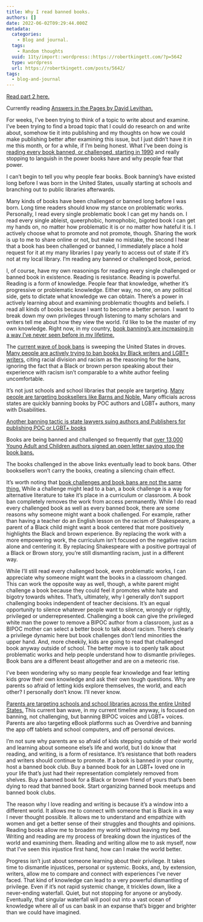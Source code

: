 ```yaml
---
title: Why I read banned books.
authors: []
date: 2022-06-02T09:29:44.000Z
metadata:
  categories:
    - Blog and journal.
  tags:
    - Random thoughts
  uuid: 11ty/import::wordpress::https://robertkingett.com/?p=5642
  type: wordpress
  url: https://robertkingett.com/posts/5642/
tags:
  - blog-and-journal
---
```

[Read part 2 here.](https://robertkingett.com/loudreading/)

Currently reading [Answers in the Pages by David Levithan.](https://bookshop.org/a/77/9780593484685)

For weeks, I’ve been trying to think of a topic to write about and examine. I’ve been trying to find a broad topic that I could do research on and write about, somehow tie it into publishing and my thoughts on how we could make publishing better after examining this issue, but I just didn’t have it in me this month, or for a while, if I’m being honest. What I’ve been doing is [reading every book banned, or challenged, starting in 1990](https://www.ala.org/advocacy/bbooks/frequentlychallengedbooks/decade1999) and really stopping to languish in the power books have and why people fear that power.

I can’t begin to tell you why people fear books. Book banning’s have existed long before I was born in the United States, usually starting at schools and branching out to public libraries afterwards.

Many kinds of books have been challenged or banned long before I was born. Long time readers should know my stance on problematic works. Personally, I read every single problematic book I can get my hands on. I read every single ableist, queerphobic, homophobic, bigoted book I can get my hands on, no matter how problematic it is or no matter how hateful it is. I actively choose what to promote and not promote, though. Sharing the work is up to me to share online or not, but make no mistake, the second I hear that a book has been challenged or banned, I immediately place a hold request for it at my many libraries I pay yearly to access out of state if it’s not at my local library. I’m reading any banned or challenged book, period.

I, of course, have my own reasonings for reading every single challenged or banned book in existence. Reading is resistance. Reading is powerful. Reading is a form of knowledge. People fear that knowledge, whether it’s progressive or problematic knowledge. Either way, no one, on any political side, gets to dictate what knowledge we can obtain. There’s a power in actively learning about and examining problematic thoughts and beliefs. I read all kinds of books because I want to become a better person. I want to break down my own privileges through listening to many scholars and writers tell me about how they view the world. I’d like to be the master of my own knowledge. Right now, in my country, [book banning’s are increasing in a way I’ve never seen before in my lifetime.](https://www.flsenate.gov/Session/Bill/2022/1467/)

The [current wave of book bans](https://www.ala.org/advocacy/bbooks/frequentlychallengedbooks/decade1999) is sweeping the United States in droves. [Many people are actively trying to ban books by Black writers and LGBT+ writers,](https://docs.google.com/spreadsheets/d/1LqhGcvFDdT4izvoXRrz95BTDUzLr7M3IHf-2HGKhX7I/edit?usp=sharing) citing racial division and racism as the reasoning for the bans, ignoring the fact that a Black or brown person speaking about their experience with racism isn’t comparable to a white author feeling uncomfortable.

It’s not just schools and school libraries that people are targeting. [Many people are targeting booksellers like Barns and Noble.](https://www.documentcloud.org/documents/22026471-gender_-queer_restraining-order-reduced) Many officials across states are quickly banning books by POC authors and LGBT+ authors, many with Disabilities.

[Another banning tactic is state lawyers suing authors and Publishers for publishing POC or LGBT+ books](https://bookriot.com/virginia-politicians-sue-oni-press-and-maia-kobabe-over-gender-queer/)

Books are being banned and challenged so frequently that [over 13,000 Young Adult and Children authors signed an open letter saying stop the book bans.](https://diversebooks.org/letter-from-1300-childrens-and-ya-authors-on-book-banning/)

The books challenged in the above links eventually lead to book bans. Other booksellers won’t carry the books, creating a silencing chain effect.

It’s worth noting that [book challenges and book bans are not the same thing.](https://www.ala.org/advocacy/bbooks/aboutbannedbooks) While a challenge might lead to a ban, a book challenge is a way for alternative literature to take it’s place in a curriculum or classroom. A book ban completely removes the work from access permanently. While I do read every challenged book as well as every banned book, there are some reasons why someone might want a book challenged. For example, rather than having a teacher do an English lesson on the racism of Shakespeare, a parent of a Black child might want a book centered that more positively highlights the Black and brown experience. By replacing the work with a more empowering work, the curriculum isn’t focused on the negative racism alone and centering it. By replacing Shakespeare with a positive portrayal of a Black or Brown story, you’re still dismantling racism, just in a different way.

While I’ll still read every challenged book, even problematic works, I can appreciate why someone might want the books in a classroom changed. This can work the opposite way as well, though, a white parent might challenge a book because they could feel it promotes white hate and bigotry towards whites. That’s, ultimately, why I generally don’t support challenging books independent of teacher decisions. It’s an equal opportunity to silence whatever people want to silence, wrongly or rightly, privileged or underrepresented. Challenging a book can give the privileged white man the power to remove a BIPOC author from a classroom, just as a BIPOC mother can select a better book to talk about racism. There’s clearly a privilege dynamic here but book challenges don’t lend minorities the upper hand. And, more cheekily, kids are going to read that challenged book anyway outside of school. The better move is to openly talk about problematic works and help people understand how to dismantle privileges. Book bans are a different beast altogether and are on a meteoric rise.

I’ve been wondering why so many people fear knowledge and fear letting kids grow their own knowledge and ask their own tough questions. Why are parents so afraid of letting kids explore themselves, the world, and each other? I personally don’t know. I’ll never know.

[Parents are targeting schools and school libraries across the entire United States.](https://docs.google.com/spreadsheets/d/1LqhGcvFDdT4izvoXRrz95BTDUzLr7M3IHf-2HGKhX7I/edit?usp=sharing) This current ban wave, in my current timeline anyway, is focused on banning, not challenging, but banning BIPOC voices and LGBT+ voices. Parents are also targeting eBook platforms such as Overdrive and banning the app off tablets and school computers, and off personal devices.

I’m not sure why parents are so afraid of kids stepping outside of their world and learning about someone else’s life and world, but I do know that reading, and writing, is a form of resistance. It’s resistance that both readers and writers should continue to promote. If a book is banned in your county, host a banned book club. Buy a banned book for an LGBT+ loved one in your life that’s just had their representation completely removed from shelves. Buy a banned book for a Black or brown friend of yours that’s been dying to read that banned book. Start organizing banned book meetups and banned book clubs.

The reason why I love reading and writing is because it’s a window into a different world. It allows me to connect with someone that is Black in a way I never thought possible. It allows me to understand and empathize with women and get a better sense of their struggles and thoughts and opinions. Reading books allow me to broaden my world without leaving my bed. Writing and reading are my process of breaking down the injustices of the world and examining them. Reading and writing allow me to ask myself, now that I’ve seen this injustice first hand, how can I make the world better.

Progress isn’t just about someone learning about their privilege. It takes time to dismantle injustices, personal or systemic. Books, and, by extension, writers, allow me to compare and connect with experiences I’ve never faced. That kind of knowledge can lead to a very powerful dismantling of privilege. Even if it’s not rapid systemic change, it trickles down, like a never-ending waterfall. Quiet, but not stopping for anyone or anybody. Eventually, that singular waterfall will pool out into a vast ocean of knowledge where all of us can bask in an expanse that’s bigger and brighter than we could have imagined.